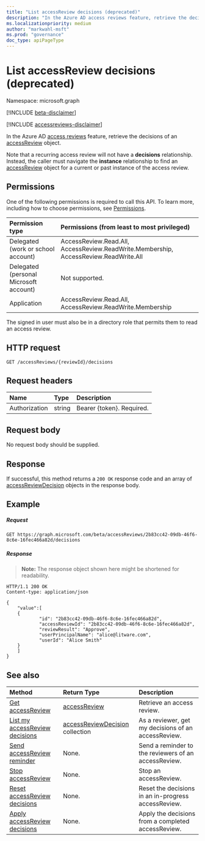 ```yaml
---
title: "List accessReview decisions (deprecated)"
description: "In the Azure AD access reviews feature, retrieve the decisions of an accessReview object."
ms.localizationpriority: medium
author: "markwahl-msft"
ms.prod: "governance"
doc_type: apiPageType
---
```


# List accessReview decisions (deprecated)

Namespace: microsoft.graph

[!INCLUDE [beta-disclaimer](../../includes/beta-disclaimer.md)]

[!INCLUDE [accessreviews-disclaimer](../../includes/accessreviews-disclaimer.md)]

In the Azure AD [access reviews](../resources/accessreviews-root.md) feature, retrieve the decisions of an [accessReview](../resources/accessreview.md) object.

Note that a recurring access review will not have a **decisions** relationship.  Instead, the caller must navigate the **instance** relationship to find an [accessReview](../resources/accessreview.md) object for a current or past instance of the access review.

## Permissions
One of the following permissions is required to call this API. To learn more, including how to choose permissions, see [Permissions](/graph/permissions-reference).

|Permission type                        | Permissions (from least to most privileged)              |
|:--------------------------------------|:---------------------------------------------------------|
|Delegated (work or school account)     | AccessReview.Read.All, AccessReview.ReadWrite.Membership, AccessReview.ReadWrite.All  |
|Delegated (personal Microsoft account) | Not supported. |
|Application                            | AccessReview.Read.All, AccessReview.ReadWrite.Membership |

 The signed in user must also be in a directory role that permits them to read an access review.

## HTTP request
<!-- { "blockType": "ignored" } -->
```http
GET /accessReviews/{reviewId}/decisions
```
## Request headers
| Name         | Type        | Description |
|:-------------|:------------|:------------|
| Authorization | string | Bearer \{token\}. Required. |

## Request body
No request body should be supplied.

## Response
If successful, this method returns a `200 OK` response code and an array of [accessReviewDecision](../resources/accessreviewdecision.md) objects in the response body.

## Example
##### Request


<!-- {
  "blockType": "request",
  "name": "get_accessReview_decisions_1"
}-->
```msgraph-interactive
GET https://graph.microsoft.com/beta/accessReviews/2b83cc42-09db-46f6-8c6e-16fec466a82d/decisions
```


##### Response
>**Note:** The response object shown here might be shortened for readability.
<!-- {
  "blockType": "response",
  "truncated": true,
  "@odata.type": "microsoft.graph.accessReviewDecision",
  "isCollection": "true"
} -->
```http
HTTP/1.1 200 OK
Content-type: application/json

{
    "value":[
    {
            "id": "2b83cc42-09db-46f6-8c6e-16fec466a82d",
            "accessReviewId": "2b83cc42-09db-46f6-8c6e-16fec466a82d",
            "reviewResult": "Approve",
            "userPrincipalName": "alice@litware.com",
            "userId": "Alice Smith"
    }
    ]
}
```

## See also

| Method		   | Return Type	|Description|
|:---------------|:--------|:----------|
|[Get accessReview](accessreview-get.md) |	[accessReview](../resources/accessreview.md) |	Retrieve an access review. |
|[List my accessReview decisions](accessreview-listmydecisions.md) |		[accessReviewDecision](../resources/accessreviewdecision.md) collection|	As a reviewer, get my decisions of an accessReview.|
|[Send accessReview reminder](accessreview-sendreminder.md) |		None.	|	Send a reminder to the reviewers of an accessReview. |
|[Stop accessReview](accessreview-stop.md) |		None.	|	Stop an accessReview. |
|[Reset accessReview decisions](accessreview-reset.md) |		None.	|	Reset the decisions in an in-progress accessReview.|
|[Apply accessReview decisions](accessreview-apply.md) |		None.	|	Apply the decisions from a completed accessReview.|


<!--
{
  "type": "#page.annotation",
  "description": "Get accessReview decisions",
  "keywords": "",
  "section": "documentation",
  "tocPath": "",
  "suppressions": [
  ]
}
-->


